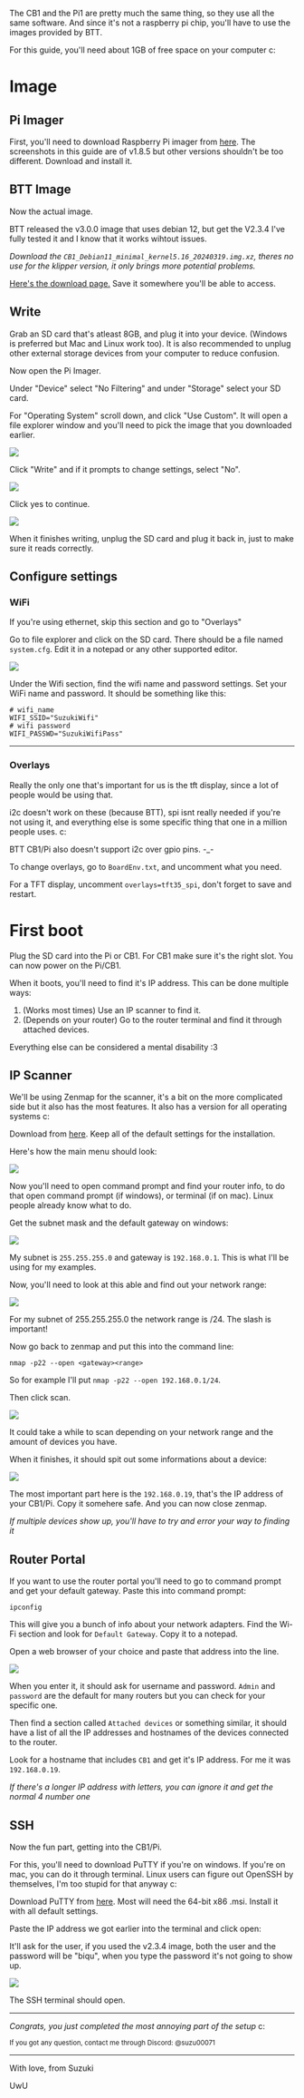 The CB1 and the Pi1 are pretty much the same thing, so they use all the same software. And since it's not a raspberry pi chip, you'll have to use the images provided by BTT.

For this guide, you'll need about 1GB of free space on your computer c:

# Image
## Pi Imager
First, you'll need to download Raspberry Pi imager from [here](https://github.com/raspberrypi/rpi-imager/releases). The screenshots in this guide are of v1.8.5 but other versions shouldn't be too different. Download and install it.

## BTT Image
Now the actual image.

BTT released the v3.0.0 image that uses debian 12, but get the V2.3.4 I've fully tested it and I know that it works wihtout issues.

*Download the `CB1_Debian11_minimal_kernel5.16_20240319.img.xz`, theres no use for the klipper version, it only brings more potential problems.*

[Here's the download page.](https://github.com/bigtreetech/CB1/releases/tag/V2.3.4) Save it somewhere you'll be able to access.

## Write
Grab an SD card that's atleast 8GB, and plug it into your device. (Windows is preferred but Mac and Linux work too). It is also recommended to unplug other external storage devices from your computer to reduce confusion.

Now open the Pi Imager.

Under "Device" select "No Filtering" and under "Storage" select your SD card.

For "Operating System" scroll down, and click "Use Custom". It will open a file explorer window and you'll need to pick the image that you downloaded earlier.

<img src="./Images/CustomOS.png">

Click "Write" and if it prompts to change settings, select "No".

<img src="./Images/OS-Settings.png">

Click yes to continue.

<img src="./Images/Imager-writing.png">

When it finishes writing, unplug the SD card and plug it back in, just to make sure it reads correctly.
## Configure settings
### WiFi
If you're using ethernet, skip this section and go to "Overlays"

Go to file explorer and click on the SD card. There should be a file named `system.cfg`. Edit it in a notepad or any other supported editor.

<img src="./Images/Boot-partition.png">

Under the Wifi section, find the wifi name and password settings. Set your WiFi name and password. It should be something like this:
```
# wifi_name
WIFI_SSID="SuzukiWifi"
# wifi password
WIFI_PASSWD="SuzukiWifiPass"
```
__________________________________________________________
### Overlays
Really the only one that's important for us is the tft display, since a lot of people would be using that.

i2c doesn't work on these (because BTT), spi isnt really needed if you're not using it, and everything else is some specific thing that one in a million people uses. c:

BTT CB1/Pi also doesn't support i2c over gpio pins. -_-

To change overlays, go to `BoardEnv.txt`, and uncomment what you need.

For a TFT display, uncomment `overlays=tft35_spi`, don't forget to save and restart.
# First boot
Plug the SD card into the Pi or CB1. For CB1 make sure it's the right slot. You can now power on the Pi/CB1.

When it boots, you'll need to find it's IP address. This can be done multiple ways:
1. (Works most times) Use an IP scanner to find it.
2. (Depends on your router) Go to the router terminal and find it through attached devices.

Everything else can be considered a mental disability :3

## IP Scanner
We'll be using Zenmap for the scanner, it's a bit on the more complicated side but it also has the most features. It also has a version for all operating systems c:

Download from [here](https://nmap.org/download.html). Keep all of the default settings for the installation.

Here's how the main menu should look:

<img src="./Images/zenmap.png">

Now you'll need to open command prompt and find your router info, to do that open command prompt (if windows), or terminal (if on mac). Linux people already know what to do.

Get the subnet mask and the default gateway on windows:

<img src="./Images/ipconfig.png">

My subnet is `255.255.255.0` and gateway is `192.168.0.1`. This is what I'll be using for my examples.

Now, you'll need to look at this able and find out your network range:

<img src="./Images/Subnet-Range.png">

For my subnet of 255.255.255.0 the network range is /24. The slash is important!

Now go back to zenmap and put this into the command line:
```
nmap -p22 --open <gateway><range>
```
So for example I'll put `nmap -p22 --open 192.168.0.1/24`.

Then click scan.

<img src="./Images/zenmap-scan.png">

It could take a while to scan depending on your network range and the amount of devices you have.

When it finishes, it should spit out some informations about a device:

<img src="./Images/zenmap-scanned.png">

The most important part here is the `192.168.0.19`, that's the IP address of your CB1/Pi. Copy it somehere safe. And you can now close zenmap.

*If multiple devices show up, you'll have to try and error your way to finding it*

## Router Portal
If you want to use the router portal you'll need to go to command prompt and get your default gateway. Paste this into command prompt:

```
ipconfig
```

This will give you a bunch of info about your network adapters. Find the Wi-Fi section and look for `Default Gateway`. Copy it to a notepad.

Open a web browser of your choice and paste that address into the line.

<img src="./Images/web-portal.png">

When you enter it, it should ask for username and password. `Admin` and `password` are the default for many routers but you can check for your specific one.

Then find a section called `Attached devices` or something similar, it should have a list of all the IP addresses and hostnames of the devices connected to the router.

Look for a hostname that includes `CB1` and get it's IP address. For me it was `192.168.0.19`.

*If there's a longer IP address with letters, you can ignore it and get the normal 4 number one*

## SSH
Now the fun part, getting into the CB1/Pi.

For this, you'll need to download PuTTY if you're on windows. If you're on mac, you can do it through terminal. Linux users can figure out OpenSSH by themselves, I'm too stupid for that anyway c:

Download PuTTY from [here](https://www.chiark.greenend.org.uk/~sgtatham/putty/latest.html). Most will need the 64-bit x86 .msi. Install it with all default settings.

Paste the IP address we got earlier into the terminal and click open:

It'll ask for the user, if you used the v2.3.4 image, both the user and the password will be "biqu", when you type the password it's not going to show up.

<img src="./Images/PuTTY.gif">

The SSH terminal should open.
__________________________________________________________
*Congrats, you just completed the most annoying part of the setup* c:

<sup>If you got any question, contact me through Discord: @suzu00071</sup>
__________________________________________________________
With love, from Suzuki

UwU
